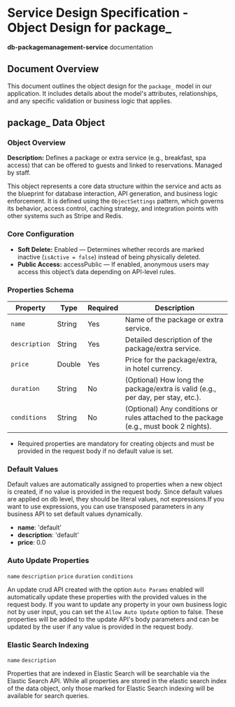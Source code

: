 # Service Design Specification - Object Design for package\_

**db-packagemanagement-service** documentation

## Document Overview

This document outlines the object design for the `package_` model in our application. It includes details about the model's attributes, relationships, and any specific validation or business logic that applies.

## package\_ Data Object

### Object Overview

**Description:** Defines a package or extra service (e.g., breakfast, spa access) that can be offered to guests and linked to reservations. Managed by staff.

This object represents a core data structure within the service and acts as the blueprint for database interaction, API generation, and business logic enforcement.
It is defined using the `ObjectSettings` pattern, which governs its behavior, access control, caching strategy, and integration points with other systems such as Stripe and Redis.

### Core Configuration

- **Soft Delete:** Enabled — Determines whether records are marked inactive (`isActive = false`) instead of being physically deleted.
- **Public Access:** accessPublic — If enabled, anonymous users may access this object’s data depending on API-level rules.

### Properties Schema

| Property      | Type   | Required | Description                                                                            |
| ------------- | ------ | -------- | -------------------------------------------------------------------------------------- |
| `name`        | String | Yes      | Name of the package or extra service.                                                  |
| `description` | String | Yes      | Detailed description of the package/extra service.                                     |
| `price`       | Double | Yes      | Price for the package/extra, in hotel currency.                                        |
| `duration`    | String | No       | (Optional) How long the package/extra is valid (e.g., per day, per stay, etc.).        |
| `conditions`  | String | No       | (Optional) Any conditions or rules attached to the package (e.g., must book 2 nights). |

- Required properties are mandatory for creating objects and must be provided in the request body if no default value is set.

### Default Values

Default values are automatically assigned to properties when a new object is created, if no value is provided in the request body.
Since default values are applied on db level, they should be literal values, not expressions.If you want to use expressions, you can use transposed parameters in any business API to set default values dynamically.

- **name**: 'default'
- **description**: 'default'
- **price**: 0.0

### Auto Update Properties

`name` `description` `price` `duration` `conditions`

An update crud API created with the option `Auto Params` enabled will automatically update these properties with the provided values in the request body.
If you want to update any property in your own business logic not by user input, you can set the `Allow Auto Update` option to false.
These properties will be added to the update API's body parameters and can be updated by the user if any value is provided in the request body.

### Elastic Search Indexing

`name` `description`

Properties that are indexed in Elastic Search will be searchable via the Elastic Search API.
While all properties are stored in the elastic search index of the data object, only those marked for Elastic Search indexing will be available for search queries.
